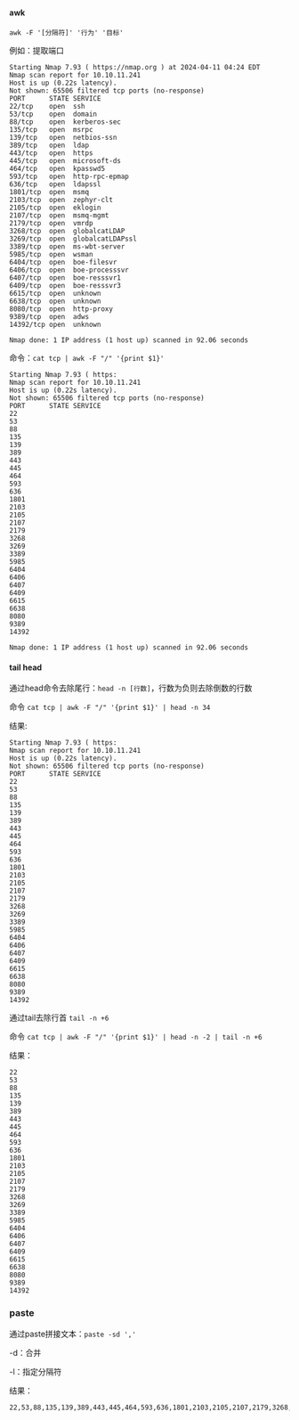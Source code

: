 #### awk

`awk -F '[分隔符]' '行为' '目标'`

例如：提取端口

```
Starting Nmap 7.93 ( https://nmap.org ) at 2024-04-11 04:24 EDT
Nmap scan report for 10.10.11.241
Host is up (0.22s latency).
Not shown: 65506 filtered tcp ports (no-response)
PORT      STATE SERVICE
22/tcp    open  ssh
53/tcp    open  domain
88/tcp    open  kerberos-sec
135/tcp   open  msrpc
139/tcp   open  netbios-ssn
389/tcp   open  ldap
443/tcp   open  https
445/tcp   open  microsoft-ds
464/tcp   open  kpasswd5
593/tcp   open  http-rpc-epmap
636/tcp   open  ldapssl
1801/tcp  open  msmq
2103/tcp  open  zephyr-clt
2105/tcp  open  eklogin
2107/tcp  open  msmq-mgmt
2179/tcp  open  vmrdp
3268/tcp  open  globalcatLDAP
3269/tcp  open  globalcatLDAPssl
3389/tcp  open  ms-wbt-server
5985/tcp  open  wsman
6404/tcp  open  boe-filesvr
6406/tcp  open  boe-processsvr
6407/tcp  open  boe-resssvr1
6409/tcp  open  boe-resssvr3
6615/tcp  open  unknown
6638/tcp  open  unknown
8080/tcp  open  http-proxy
9389/tcp  open  adws
14392/tcp open  unknown

Nmap done: 1 IP address (1 host up) scanned in 92.06 seconds
```

命令：`cat tcp | awk -F "/" '{print $1}'`

```
Starting Nmap 7.93 ( https:
Nmap scan report for 10.10.11.241
Host is up (0.22s latency).
Not shown: 65506 filtered tcp ports (no-response)
PORT      STATE SERVICE
22
53
88
135
139
389
443
445
464
593
636
1801
2103
2105
2107
2179
3268
3269
3389
5985
6404
6406
6407
6409
6615
6638
8080
9389
14392

Nmap done: 1 IP address (1 host up) scanned in 92.06 seconds
```

#### tail head

通过head命令去除尾行：`head -n [行数]`，行数为负则去除倒数的行数

命令 `cat tcp | awk -F "/" '{print $1}' | head -n 34`

结果:

```
Starting Nmap 7.93 ( https:
Nmap scan report for 10.10.11.241
Host is up (0.22s latency).
Not shown: 65506 filtered tcp ports (no-response)
PORT      STATE SERVICE
22
53
88
135
139
389
443
445
464
593
636
1801
2103
2105
2107
2179
3268
3269
3389
5985
6404
6406
6407
6409
6615
6638
8080
9389
14392
```

通过tail去除行首 `tail -n +6`

命令 `cat tcp | awk -F "/" '{print $1}' | head -n -2 | tail -n +6`

结果：

```
22
53
88
135
139
389
443
445
464
593
636
1801
2103
2105
2107
2179
3268
3269
3389
5985
6404
6406
6407
6409
6615
6638
8080
9389
14392

```

### paste

通过paste拼接文本：`paste -sd ','`

-d：合并

-l：指定分隔符

结果：

```
22,53,88,135,139,389,443,445,464,593,636,1801,2103,2105,2107,2179,3268,3269,3389,5985,6404,6406,6407,6409,6615,6638,8080,9389,14392

```
